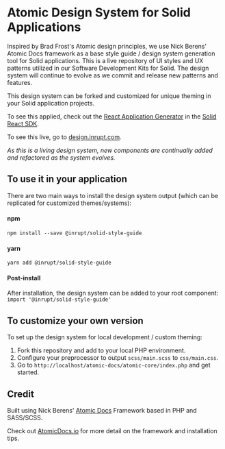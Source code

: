 
# Atomic Design System for Solid Applications

Inspired by Brad Frost's Atomic design principles, we use Nick Berens' Atomic Docs framework as a base style guide / design system generation tool for Solid applications. This is a live repository of UI styles and UX patterns utilized in our Software Development Kits for Solid. The design system will continue to evolve as we commit and release new patterns and features.

This design system can be forked and customized for unique theming in your Solid application projects.

To see this applied, check out the [React Application Generator](https://github.com/inrupt-inc/generator-solid-react) in the [Solid React SDK](https://github.com/inrupt-inc/solid-react-sdk).

To see this live, go to [design.inrupt.com](https://design.inrupt.com).

*As this is a living design system, new components are continually added and refactored as the system evolves.*

## To use it in your application

There are two main ways to install the design system output (which can be replicated for customized themes/systems):

#### npm
`npm install --save @inrupt/solid-style-guide`

#### yarn
`yarn add @inrupt/solid-style-guide`

#### Post-install
After installation, the design system can be added to your root component:  
`import '@inrupt/solid-style-guide'`

## To customize your own version

To set up the design system for local development / custom theming:

1. Fork this repository and add to your local PHP environment.
2. Configure your preprocessor to output `scss/main.scss` to `css/main.css`.
3. Go to `http://localhost/atomic-docs/atomic-core/index.php` and get started.

## Credit
Built using Nick Berens' [Atomic Docs](http://atomicdocs.io/) Framework based in PHP and SASS/SCSS.

Check out [AtomicDocs.io](https://www.atomicdocs.io) for more detail on the framework and installation tips.
